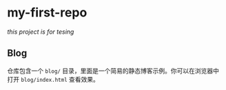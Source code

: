 # my-first-repo

_this project is for tesing_

## Blog

仓库包含一个 `blog/` 目录，里面是一个简易的静态博客示例。你可以在浏览器中打开 `blog/index.html` 查看效果。
